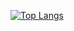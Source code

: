 [![Top Langs](https://github-readme-stats.vercel.app/api/top-langs/?username=camilo-laruffa&layout=compact)](https://github.com/camilo-laruffa/github-readme-stats)
